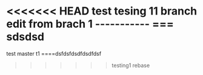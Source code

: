 <<<<<<< HEAD
test
tesing 11 branch 
edit from brach 1 -----------
===   sdsdsd
=======
test master t1
====dsfdsfdsdfdsdfdsf
>>>>>>> testing1
rebase